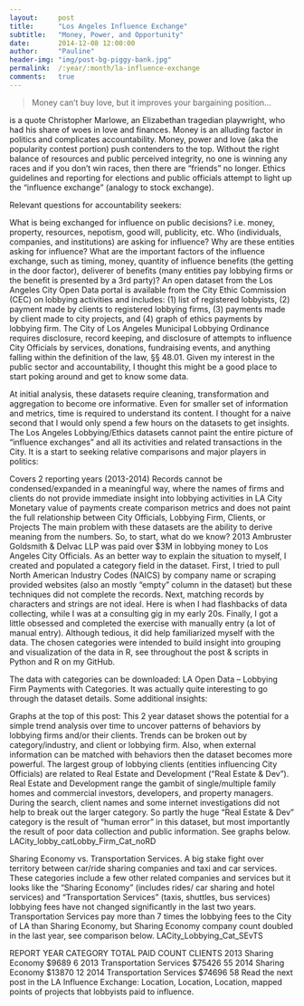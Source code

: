 ```yaml
---
layout:     post
title:      "Los Angeles Influence Exchange"
subtitle:   "Money, Power, and Opportunity"
date:       2014-12-08 12:00:00
author:     "Pauline"
header-img: "img/post-bg-piggy-bank.jpg"
permalink:  /:year/:month/la-influence-exchange
comments:   true 
---
```

>Money can’t buy love, but it improves your bargaining position...

is a quote Christopher Marlowe, an Elizabethan tragedian playwright, who had his share of woes in love and finances. Money is an alluding factor in politics and complicates accountability. Money, power and love (aka the popularity contest portion) push contenders to the top. Without the right balance of resources and public perceived integrity, no one is winning any races and if you don’t win races, then there are “friends” no longer. Ethics guidelines and reporting for elections and public officials attempt to light up the “influence exchange” (analogy to stock exchange).

Relevant questions for accountability seekers:

What is being exchanged for influence on public decisions? i.e. money, property, resources, nepotism, good will, publicity, etc.
Who (individuals, companies, and institutions) are asking for influence?
Why are these entities asking for influence?
What are the important factors of the influence exchange, such as timing, money, quantity of influence benefits (the getting in the door factor), deliverer of benefits (many entities pay lobbying firms or the benefit is presented by a 3rd party)?
An open dataset from the Los Angeles City Open Data portal is available from the City Ethic Commission (CEC) on lobbying activities and includes: (1) list of registered lobbyists, (2) payment made by clients to registered lobbying firms, (3) payments made by client made to city projects, and (4) graph of ethics payments by lobbying firm. The City of Los Angeles Municipal Lobbying Ordinance requires disclosure, record keeping, and disclosure of attempts to influence City Officials by services, donations, fundraising events, and anything falling within the definition of  the law, §§ 48.01. Given my interest in the public sector and accountability, I thought this might be a good place to start poking around and get to know some data.

At initial analysis, these datasets require cleaning, transformation and aggregation to become ore informative. Even for smaller set of information and metrics, time is required to understand its content. I thought for a naive second that I would only spend a few hours on the datasets to get insights. The Los Angeles Lobbying/Ethics datasets cannot paint the entire picture of “influence exchanges” and all its activities and related transactions in the City. It is a start to seeking relative comparisons and major players in politics:

Covers 2 reporting years (2013-2014)
Records cannot be condensed/expanded in a meaningful way, where the names of firms and clients do not provide immediate insight into lobbying activities in LA City
Monetary value of payments create comparison metrics and does not paint the full relationship between City Officials, Lobbying Firm, Clients, or Projects
The main problem with these datasets are the ability to derive meaning from the numbers. So, to start, what do we know? 2013 Ambruster Goldsmith & Delvac LLP was paid over $3M in lobbying money to Los Angeles City Officials. As an better way to explain the situation to myself, I created and populated a category field in the dataset. First, I tried to pull North American Industry Codes (NAICS) by company name or scraping provided websites (also an mostly “empty” column in the dataset) but these techniques did not complete the records. Next, matching records by characters and strings are not ideal. Here is when I had flashbacks of data collecting, while I was at a consulting gig in my early 20s. Finally, I got a little obsessed and completed the exercise with manually entry (a lot of manual entry). Although tedious, it did help familiarized myself with the data. The chosen categories were intended to build insight into grouping and visualization of the data in R, see throughout the post & scripts in Python and R on my GitHub.

The data with categories can be downloaded: LA Open Data – Lobbying Firm Payments with Categories. It was actually quite interesting to go through the dataset details. Some additional insights:

Graphs at the top of this post: This 2 year dataset shows the potential for a simple trend analysis over time to uncover patterns of behaviors by lobbying firms and/or their clients. Trends can be broken out by category/industry, and client or lobbying firm. Also, when external information can be matched with behaviors then the dataset becomes more powerful.
The largest group of lobbying clients (entities influencing City Officials) are related to Real Estate and Development (“Real Estate & Dev”). Real Estate and Development range the gambit of single/multiple family homes and commercial investors, developers, and property managers. During the search, client names and some internet investigations did not help to break out the larger category. So partly the huge “Real Estate & Dev” category is the result of “human error” in this dataset, but most importantly the result of poor data collection and public information. See graphs below.
LACity_lobby_catLobby_Firm_Cat_noRD

Sharing Economy vs. Transportation Services. A big stake fight over territory between car/ride sharing companies and taxi and car services. These categories include a few other related companies and services but it looks like the “Sharing Economy” (includes rides/ car sharing and hotel services) and “Transportation Services” (taxis, shuttles, bus services) lobbying fees have not changed significantly in the last two years. Transportation Services pay more than 7 times the lobbying fees to the City of LA than Sharing Economy, but Sharing Economy company count doubled in the last year, see comparison below.
LACity_Lobbying_Cat_SEvTS


REPORT YEAR	CATEGORY	TOTAL PAID	COUNT CLIENTS
2013	Sharing Economy	$9689	6
2013	Transportation Services	$75426	55
2014	Sharing Economy	$13870	12
2014	Transportation Services	$74696	58
Read the next post in the LA Influence Exchange: Location, Location, Location, mapped points of projects that lobbyists paid to influence.

